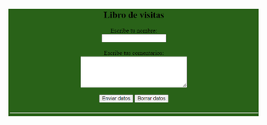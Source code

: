 [![Captura del ejercicio 2](capEjer2.png)](https://jotaaloud.github.io/Desarrollo_aplicaciones_multiplataforma/1DAM/Lenguaje%20de%20marcas%20(web)/Primer%20trimestre/Ejercicios_Hoja_2/ejercicio_02/ejercicio_02.html  )
